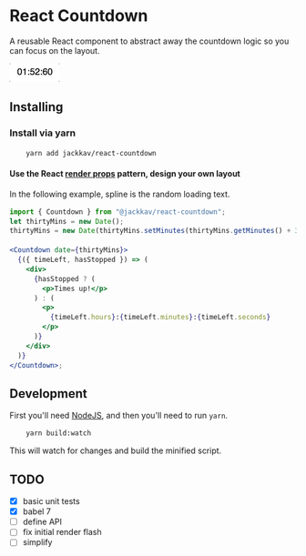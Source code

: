 # React Countdown

A reusable React component to abstract away the countdown logic so you can focus on the layout.

![example](example.gif)

## Installing

### Install via yarn

```sh
    yarn add jackkav/react-countdown
```

#### Use the React [render props](https://cdb.reacttraining.com/use-a-render-prop-50de598f11ce) pattern, design your own layout

In the following example, spline is the random loading text.

```jsx
import { Countdown } from "@jackkav/react-countdown";
let thirtyMins = new Date();
thirtyMins = new Date(thirtyMins.setMinutes(thirtyMins.getMinutes() + 30));

<Countdown date={thirtyMins}>
  {({ timeLeft, hasStopped }) => (
    <div>
      {hasStopped ? (
        <p>Times up!</p>
      ) : (
        <p>
          {timeLeft.hours}:{timeLeft.minutes}:{timeLeft.seconds}
        </p>
      )}
    </div>
  )}
</Countdown>;
```

## Development

First you'll need [NodeJS](http://nodejs.org), and then you'll need to run `yarn`.

```sh
    yarn build:watch
```

This will watch for changes and build the minified script.

## TODO

- [x] basic unit tests
- [x] babel 7
- [ ] define API
- [ ] fix initial render flash
- [ ] simplify

